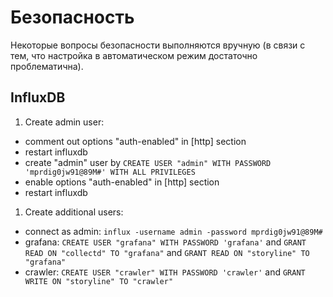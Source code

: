 # Безопасность

Некоторые вопросы безопасности выполняются вручную (в связи с тем, что настройка в автоматическом режим достаточно проблематична).

## InfluxDB

1. Create admin user:
  - comment out options "auth-enabled" in [http] section
  - restart influxdb
  - create "admin" user by `CREATE USER "admin" WITH PASSWORD 'mprdig0jw91@89M#' WITH ALL PRIVILEGES`
  - enable options "auth-enabled" in [http] section
  - restart influxdb
1. Create additional users:
  - connect as admin: `influx -username admin -password mprdig0jw91@89M#`
  - grafana: `CREATE USER "grafana" WITH PASSWORD 'grafana'` and `GRANT READ ON "collectd" TO "grafana"` and `GRANT READ ON "storyline" TO "grafana"`
  - crawler: `CREATE USER "crawler" WITH PASSWORD 'crawler'` and `GRANT WRITE ON "storyline" TO "crawler"`
